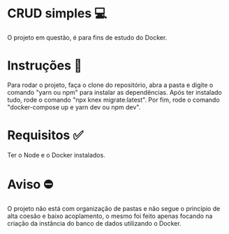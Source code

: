 # CRUD simples 💻
O projeto em questão, é para fins de estudo do Docker.

# Instruções 📌
Para rodar o projeto, faça o clone do repositório, abra a pasta e digite o comando "yarn ou npm" para instalar as dependências. Após ter instalado tudo, rode o comando "npx knex migrate:latest". Por fim, rode o comando "docker-compose up e yarn dev ou npm dev".

# Requisitos ✅
Ter o Node e o Docker instalados.

# Aviso ⛔
O projeto não está com organização de pastas e não segue o princípio de alta coesão e baixo acoplamento, o mesmo foi feito apenas focando na criação da instância do banco de dados utilizando o Docker.